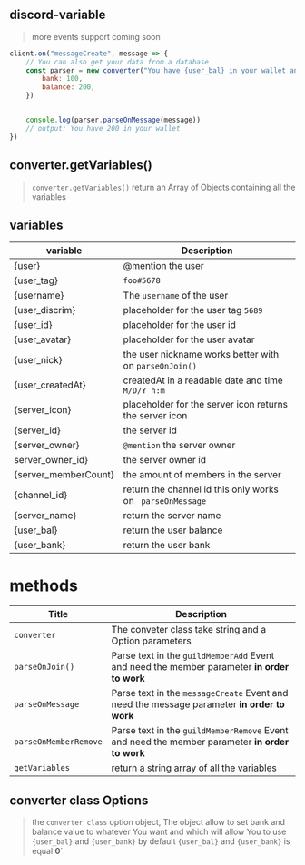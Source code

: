 ## discord-variable 

> more events support coming soon
```js
client.on("messageCreate", message => {
    // You can also get your data from a database
    const parser = new converter("You have {user_bal} in your wallet and {user_bank} in your", {
        bank: 100,
        balance: 200,
    })


    console.log(parser.parseOnMessage(message))
    // output: You have 200 in your wallet
})
```


## converter.getVariables()

> `converter.getVariables()` return an Array of Objects containing all the variables



## variables

| variable       | Description                                           |
| -------------- | ------------------------------------------------------|
| {user}         | @mention the user                                     |
| {user_tag}     | `foo#5678`                                            |
| {username}     | The `username` of the user                            |
| {user_discrim} | placeholder for the user tag  `5689`                  |
| {user_id}      | placeholder for the user id                           |
| {user_avatar}  | placeholder for the user avatar                       |
| {user_nick}    | the user nickname works better with on `parseOnJoin()`|
| {user_createdAt}| createdAt in a readable date and time `M/D/Y h:m`    |
| {server_icon}  | placeholder for the server icon returns the server icon|
| {server_id}    | the server id                                          |
| {server_owner} | `@mention` the server owner                            |
|server_owner_id} |  the server owner id 
|{server_memberCount} | the amount of members in the server  |
|{channel_id}    | return the channel id this only works on ` parseOnMessage`|
| {server_name} | return the server name  |
| {user_bal}    | return the user balance |
| {user_bank}   | return the user bank |

# methods


|           Title              |                Description               |
|------------------------------|------------------------------------------|
|      ` converter `           |The conveter class take string and a Option parameters|
| `parseOnJoin()` | Parse text in the `guildMemberAdd` Event and need the member parameter __in order to work__|
| `parseOnMessage` | Parse text in the `messageCreate` Event and need the message parameter __in order to work__|
| `parseOnMemberRemove` | Parse text in the `guildMemberRemove` Event and need the member parameter __in order to work__| 
| `getVariables`  | return a string array of all the variables            |

## converter class Options

> the `converter class` option object, The object allow to set bank and balance value to whatever You want and which will allow You to use `{user_bal}` and `{user_bank}` by default `{user_bal}` and `{user_bank}` is equal __0__`.


